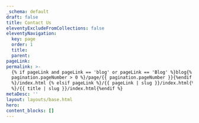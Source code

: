 ```yaml
---
_schema: default
draft: false
title: Contact Us
eleventyExcludeFromCollections: false
eleventyNavigation:
  key: page
  order: 1
  title:
  parent:
pageLink:
permalink: >-
  {% if pageLink and pageLink == 'blog' or pageLink == 'Blog' %}blog{% if
  pagination.pageNumber > 0 %}/page/{{ pagination.pageNumber }}{%endif
  %}/index.html {% elsif pageLink %}/{{ pageLink | slug }}/index.html{% else
  %}/{{ title | slug }}/index.html{%endif %}
metaDesc: ''
layout: layouts/base.html
hero:
content_blocks: []
---
```

